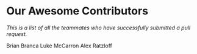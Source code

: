 # Our Awesome Contributors

*This is a list of all the teammates who have successfully submitted a pull request.*

Brian Branca
Luke McCarron
Alex Ratzloff
